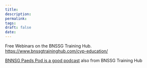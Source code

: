 ```yaml
---
title:
description: 
permalink: 
tags: 
draft: false
date:
---
```





Free Webinars on the BNSSG Training Hub.
https://www.bnssgtraininghub.com/cyp-education/

[BNNSG Paeds Pod is a good podcast](https://bnssgpaedspod.podbean.com/) also from BNSSG Training Hub